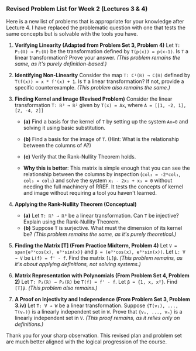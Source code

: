 ### **Revised Problem List for Week 2 (Lectures 3 & 4)**

Here is a new list of problems that is appropriate for your knowledge after Lecture 4. I have replaced the problematic question with one that tests the same concepts but is solvable with the tools you have.

1.  **Verifying Linearity (Adapted from Problem Set 3, Problem 4)**
    Let `T: P₂(ℝ) → P₂(ℝ)` be the transformation defined by `T(p(x)) = p(x-1)`. Is `T` a linear transformation? Prove your answer.
    *(This problem remains the same, as it's purely definition-based.)*

2.  **Identifying Non-Linearity**
    Consider the map `T: C¹(ℝ) → C(ℝ)` defined by `T(f(x)) = x * f'(x) + 1`. Is `T` a linear transformation? If not, provide a specific counterexample.
    *(This problem also remains the same.)*

3.  **Finding Kernel and Image (Revised Problem)**
    Consider the linear transformation `T: ℝ³ → ℝ²` given by `T(x) = Ax`, where
    `A = [[1, -2, 1], [2, -4, 2]]`
    *   **(a)** Find a basis for the kernel of `T` by setting up the system `Ax=0` and solving it using basic substitution.
    *   **(b)** Find a basis for the image of `T`. (Hint: What is the relationship between the columns of A?)
    *   **(c)** Verify that the Rank-Nullity Theorem holds.

    *   **Why this is better**: This matrix is simple enough that you can see the relationship between the columns by inspection (`col₂ = -2*col₁`, `col₃ = col₁`) and solve the system `x₁ - 2x₂ + x₃ = 0` without needing the full machinery of RREF. It tests the concepts of kernel and image without requiring a tool you haven't learned.

4.  **Applying the Rank-Nullity Theorem (Conceptual)**
    *   **(a)** Let `T: ℝ⁵ → ℝ³` be a linear transformation. Can `T` be injective? Explain using the Rank-Nullity Theorem.
    *   **(b)** Suppose `T` is surjective. What must the dimension of its kernel be?
    *(This problem remains the same, as it's purely theoretical.)*

5.  **Finding the Matrix [T] (From Practice Midterm, Problem 4)**
    Let `V = span{e³ˣcos(x), e³ˣsin(x)}` and `β = (e³ˣcos(x), e³ˣsin(x))`. Let `L: V → V` be `L(f) = f' - f`. Find the matrix `[L]β`.
    *(This problem remains, as it's about applying definitions, not solving systems.)*

6.  **Matrix Representation with Polynomials (From Problem Set 4, Problem 2)**
    Let `T: P₂(ℝ) → P₂(ℝ)` be `T(f) = f' - f`. Let `β = {1, x, x²}`. Find `[T]β`.
    *(This problem also remains.)*

7.  **A Proof on Injectivity and Independence (From Problem Set 3, Problem 3.iv)**
    Let `T: V → W` be a linear transformation. Suppose `{T(v₁), ..., T(vₙ)}` is a linearly independent set in `W`. Prove that `{v₁, ..., vₙ}` is a linearly independent set in `V`.
    *(This proof remains, as it relies only on definitions.)*

Thank you for your sharp observation. This revised plan and problem set are much better aligned with the logical progression of the course.